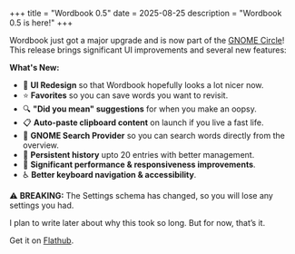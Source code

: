 +++
title = "Wordbook 0.5"
date = 2025-08-25
description = "Wordbook 0.5 is here!"
+++

Wordbook just got a major upgrade and is now part of the [GNOME Circle](https://apps.gnome.org/Wordbook/)! This release brings significant UI improvements and several new features:

**What's New:**

- 🎨 **UI Redesign** so that Wordbook hopefully looks a lot nicer now.
- ⭐ **Favorites** so you can save words you want to revisit.
- 🔍 **"Did you mean" suggestions** for when you make an oopsy.
- 📋 **Auto-paste clipboard content** on launch if you live a fast life.
- 🔎 **GNOME Search Provider** so you can search words directly from the overview.
- 💾 **Persistent history** upto 20 entries with better management.
- 🚀 **Significant performance & responsiveness improvements**.
- ♿ **Better keyboard navigation & accessibility**.

⚠️ **BREAKING:** The Settings schema has changed, so you will lose any settings you had.

I plan to write later about why this took so long. But for now, that’s it.

Get it on [Flathub](https://flathub.org/apps/details/dev.mufeed.Wordbook).
